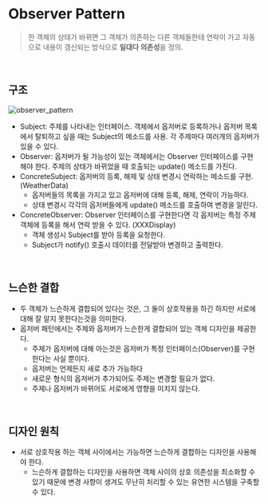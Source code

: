 # Observer Pattern

> 한 객체의 상태가 바뀌면 그 객체가 의존하는 다른 객체들한테 연락이 가고 자동으로 내용이 갱신되는 방식으로 **일대다 의존성**을 정의.

<br>

## 구조

<img src="https://github.com/shhhhhhhhhhhh/practice/blob/master/designPattern/res/observer_pattern.png?raw=true" alt="observer_pattern" />

- Subject: 주제를 나타내는 인터페이스. 객체에서 옵저버로 등록하거나 옵저버 목록에서 탈퇴하고 싶을 때는 Subject의 메소드를 사용. 각 주제마다 여러개의 옵저버가 있을 수 있다.
- Observer: 옵저버가 될 가능성이 있는 객체에서는 Observer 인터페이스를 구현해야 한다. 주제의 상태가 바뀌었을 때 호출되는 update() 메소드를 가진다.
- ConcreteSubject: 옵저버의 등록, 해제 및 상태 변경시 연락하는 메소드를 구현. (WeatherData)
  - 옵저버들의 목록을 가지고 있고 옵저버에 대해 등록, 해제, 연락이 가능하다.
  - 상태 변경시 각각의 옵저버들에게 update() 메소드를 호출하여 변경을 알린다.
- ConcreteObserver: Observer 인터페이스를 구현한다면 각 옵저버는 특정 주제 객체에 등록을 해서 연락 받을 수 있다. (XXXDisplay)
  - 객체 생성시 Subject를 받아 등록을 요청한다.
  - Subject가 notify() 호출시 데이터를 전달받아 변경하고 출력한다.

<br>

## 느슨한 결합

- 두 객체가 느슨하게 결합되어 있다는 것은, 그 둘이 상호작용을 하긴 하지만 서로에 대해 잘 알지 못한다는것을 의미한다.
- 옵저버 패턴에서는 주제와 옵저버가 느슨한게 결합되어 있는 객체 디자인을 제공한다.
  - 주제가 옵저버에 대해 아는것은 옵저버가 특정 인터페이스(Observer)를 구현 한다는 사실 뿐이다.
  - 옵저버는 언제든지 새로 추가 가능하다
  - 새로운 형식의 옵저버가 추가되어도 주제는 변경할 필요가 없다.
  - 주제나 옵저버가 바뀌어도 서로에게 영향을 미치지 않는다.

<br>

## 디자인 원칙

- 서로 상호작용 하는 객체 사이에서는 가능하면 느슨하게 결합하는 디자인을 사용해야 한다.
  - 느슨하게 결합하는 디자인을 사용하면 객체 사이의 상호 의존성을 최소화할 수 있기 때문에 변경 사항이 생겨도 무난히 처리할 수 있는 유연한 시스템을 구축할 수 있다.